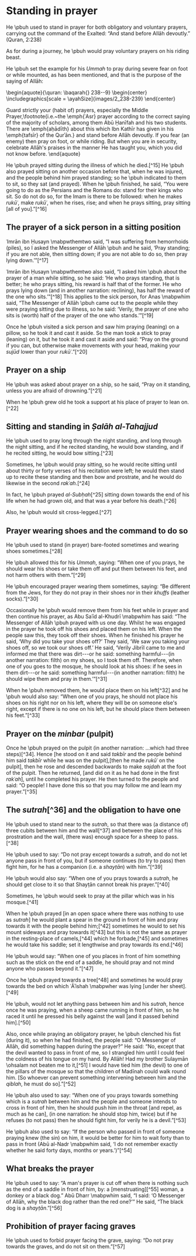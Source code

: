 
# Standing in prayer

He \pbuh used to stand in prayer for both obligatory and voluntary prayers, carrying out the command of the Exalted: “And stand before Allāh devoutly.” (Quran, 2:238)

As for during a journey, he \pbuh would pray voluntary prayers on his riding beast.

He \pbuh set the example for his _Ummah_ to pray during severe fear on foot or while mounted, as has been mentioned, and that is the purpose of the saying of Allāh:

\begin{aquote}{\quran: \baqarah{} 238--9}
\begin{center}
  \includegraphics[scale = \ayahSize]{images/2_238-239}
\end{center}

Guard strictly your (habit of) prayers, especially the Middle Prayer,\footnote{i.e.~the \emph{ʿAsr} prayer according to the correct saying of the majority of scholars, among them Abū Ḥanīfah and his two students. There are \emph{aḥādīth} about this which Ibn Kathīr has given in his \emph{tafsīr} of the Qurʾān.} and stand before Allāh devoutly. If you fear (an enemy) then pray on foot, or while riding. But when you are in security, celebrate Allāh's praises in the manner He has taught you, which you did not know before.
\end{aquote}

He \pbuh prayed sitting during the illness of which he died.[^15] He \pbuh also prayed sitting on another occasion before that, when he was injured, and the people behind him prayed standing; so he \pbuh indicated to them to sit, so they sat (and prayed). When he \pbuh finished, he said, “You were going to do as the Persians and the Romans do: stand for their kings who sit. So do not do so, for the Imam is there to be followed: when he makes _rukūʿ_, make _rukūʿ_, when he rises, rise; and when he prays sitting, pray sitting [all of you].”[^16]

## The prayer of a sick person in a sitting position

ʿImrān ibn Ḥusayn \mabpwthemtwo said, “I was suffering from hemorrhoids (piles), so I asked the Messenger of Allāh \pbuh and he said, ‘Pray standing; if you are not able, then sitting down; if you are not able to do so, then pray lying down.’”[^17]

ʿImrān ibn Ḥusayn \mabpwthemtwo also said, “I asked him \pbuh about the prayer of a man while sitting, so he said: ‘He who prays standing, that is better; he who prays sitting, his reward is half that of the former. He who prays lying down (and in another narration: reclining), has half the reward of the one who sits.’”[^18] This applies to the sick person, for Anas \mabpwhim said, “The Messenger of Allāh \pbuh came out to the people while they were praying sitting due to illness, so he said: ‘Verily, the prayer of one who sits is (worth) half of the prayer of the one who stands.’”[^19]

Once he \pbuh visited a sick person and saw him praying (leaning) on a pillow, so he took it and cast it aside. So the man took a stick to pray (leaning) on it, but he took it and cast it aside and said: “Pray on the ground if you can, but otherwise make movements with your head, making your _sujūd_ lower than your _rukūʿ_.”[^20]

## Prayer on a ship

He \pbuh was asked about prayer on a ship, so he said, “Pray on it standing, unless you are afraid of drowning.”[^21]

When he \pbuh grew old he took a support at his place of prayer to lean on.[^22]

## Sitting and standing in _Ṣalāh al-Tahajjud_

He \pbuh used to pray long through the night standing, and long through the night sitting, and if he recited standing, he would bow standing, and if he recited sitting, he would bow sitting.[^23]

Sometimes, he \pbuh would pray sitting, so he would recite sitting until about thirty or forty verses of his recitation were left; he would then stand up to recite these standing and then bow and prostrate, and he would do likewise in the second _rakʿah_.[^24]

In fact, he \pbuh prayed _al-Subḥah_[^25] sitting down towards the end of his life when he had grown old, and that was a year before his death.[^26]

Also, he \pbuh would sit cross-legged.[^27]

## Prayer wearing shoes and the command to do so

He \pbuh used to stand (in prayer) bare-footed sometimes and wearing shoes sometimes.[^28]

He \pbuh allowed this for his _Ummah_, saying: “When one of you prays, he should wear his shoes or take them off and put them between his feet, and not harm others with them.”[^29]

He \pbuh encouraged prayer wearing them sometimes, saying: “Be different from the Jews, for they do not pray in their shoes nor in their _khuffs_ (leather socks).”[^30]

Occasionally he \pbuh would remove them from his feet while in prayer and then continue his prayer, as Abu Saʿīd al-Khudrī \mabpwhim has said: “The Messenger of Allāh \pbuh prayed with us one day. Whilst he was engaged in the prayer he took off his shoes and placed them on his left. When the people saw this, they took off their shoes. When he finished his prayer he said, ‘Why did you take your shoes off?’ They said, ‘We saw you taking your shoes off, so we took our shoes off.’ He said, ‘Verily Jibrīl came to me and informed me that there was dirt---or he said: something harmful---(in another narration: filth) on my shoes, so I took them off. Therefore, when one of you goes to the mosque, he should look at his shoes: if he sees in them dirt---or he said: something harmful---(in another narration: filth) he should wipe them and pray in them.’”[^31]

When he \pbuh removed them, he would place them on his left[^32] and he \pbuh would also say: “When one of you prays, he should not place his shoes on his right nor on his left, where they will be on someone else's right, except if there is no one on his left, but he should place them between his feet.”[^33]

## Prayer on the _minbar_ (pulpit)

Once he \pbuh prayed on the pulpit (in another narration: ...which had three steps)[^34]. Hence [he stood on it and said _takbīr_ and the people behind him said _takbīr_ while he was on the pulpit],[then he made _rukūʿ_ on the pulpit], then he rose and descended backwards to make _sajdah_ at the foot of the pulpit. Then he returned, [and did on it as he had done in the first _rakʿah_], until he completed his prayer. He then turned to the people and said: “O people! I have done this so that you may follow me and learn my prayer.”[^35]

## The _sutrah_[^36] and the obligation to have one

He \pbuh used to stand near to the _sutrah_, so that there was (a distance of) three cubits between him and the wall[^37] and between the place of his prostration and the wall, (there was) enough space for a sheep to pass.[^38]

He \pbuh used to say: “Do not pray except towards a _sutrah_, and do not let anyone pass in front of you, but if someone continues (to try to pass) then fight him, for he has a companion (i.e. a _shayṭān_) with him.”[^39]

He \pbuh would also say: “When one of you prays towards a _sutrah_, he should get close to it so that Shayṭān cannot break his prayer.”[^40]

Sometimes, he \pbuh would seek to pray at the pillar which was in his mosque.[^41]

When he \pbuh prayed [in an open space where there was nothing to use as _sutrah_] he would plant a spear in the ground in front of him and pray towards it with the people behind him;[^42] sometimes he would to set his mount sideways and pray towards it[^43] but this is not the same as prayer in the resting-place of camels,[^44] which he forbade,[^45] and sometimes he would take his saddle; set it lengthwise and pray towards its end.[^46]

He \pbuh would say: “When one of you places in front of him something such as the stick on the end of a saddle, he should pray and not mind anyone who passes beyond it.”[^47]

Once he \pbuh prayed towards a tree[^48] and sometimes he would pray towards the bed on which ʿĀʾishah \mabpwher was lying [under her sheet].[^49]

He \pbuh, would not let anything pass between him and his _sutrah_, hence once he was praying, when a sheep came running in front of him, so he raced it until he pressed his belly against the wall [and it passed behind him].[^50]

Also, once while praying an obligatory prayer, he \pbuh clenched his fist (during it), so when he had finished, the people said: “O Messenger of Allāh, did something happen during the prayer?” He said: “No, except that the devil wanted to pass in front of me, so I strangled him until I could feel the coldness of his tongue on my hand. By Allāh! Had my brother Sulaymān \ohsalam not beaten me to it,[^51] I would have tied him (the devil) to one of the pillars of the mosque so that the children of Madīnah could walk round him. [So whoever can prevent something intervening between him and the _qiblah_, he must do so].”[^52]

He \pbuh also used to say: “When one of you prays towards something which is a _sutrah_ between him and the people and someone intends to cross in front of him, then he should push him in the throat [and repel, as much as he can], (in one narration: he should stop him, twice) but if he refuses (to not pass) then he should fight him, for verily he is a devil.”[^53]

He \pbuh also used to say: “If the person who passed in front of someone praying knew (the sin) on him, it would be better for him to wait forty than to pass in front (Abū al-Nadr \mabpwhim said, ‘I do not remember exactly whether he said forty days, months or years.’)”[^54]

## What breaks the prayer

He \pbuh used to say: “A man's prayer is cut off when there is nothing such as the end of a saddle in front of him, by: a [menstruating][^55] woman, a donkey or a black dog.” Abū Dharr \mabpwhim said, “I said: ‘O Messenger of Allāh, why the black dog rather than the red one?’” He said, “The black dog is a _shayṭān_.”[^56]

## Prohibition of prayer facing graves

He \pbuh used to forbid prayer facing the grave, saying: “Do not pray towards the graves, and do not sit on them.”[^57]

